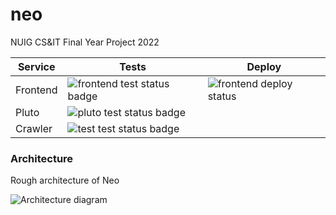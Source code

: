 # neo

NUIG CS&IT Final Year Project 2022


| Service     | Tests | Deploy |  
| ----------- | ----------- | ----------- |
| Frontend      | ![frontend test status badge](https://github.com/IamCathal/neo/actions/workflows/buildFrontEnd.yml/badge.svg) |  ![frontend deploy status](https://github.com/IamCathal/neo/actions/workflows/deployFrontend.yml/badge.svg) |  
| Pluto      | ![pluto test status badge](https://github.com/IamCathal/neo/actions/workflows/buildPluto.yml/badge.svg) | |  
| Crawler      | ![test test status badge](https://github.com/IamCathal/neo/actions/workflows/buildCrawler.yml/badge.svg) ||  





### Architecture

Rough architecture of Neo

![Architecture diagram](https://i.imgur.com/PfBWmOr.png)
